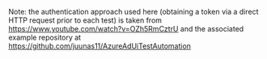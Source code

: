 Note: the authentication approach used here (obtaining a token via a direct HTTP request prior to each test)
is taken from https://www.youtube.com/watch?v=OZh5RmCztrU and the associated example repository at
https://github.com/juunas11/AzureAdUiTestAutomation
